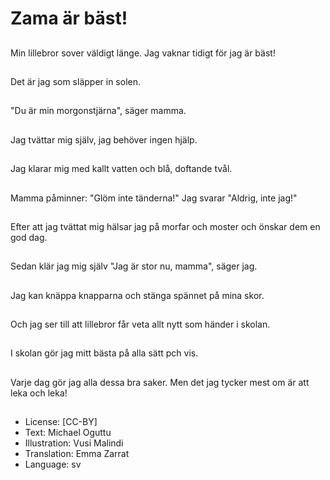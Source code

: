 # Zama är bäst!

##
Min lillebror sover väldigt länge. Jag vaknar tidigt för jag är bäst!

##
Det är jag som släpper in solen.

##
"Du är min morgonstjärna", säger mamma.

##
Jag tvättar mig själv, jag behöver ingen hjälp.

##
Jag klarar mig med kallt vatten och blå, doftande tvål.

##
Mamma påminner: "Glöm inte tänderna!" Jag svarar "Aldrig, inte jag!"

##
Efter att jag tvättat mig hälsar jag på morfar och moster och önskar dem en god dag.

##
Sedan klär jag mig själv "Jag är stor nu, mamma", säger jag.

##
Jag kan knäppa knapparna och stänga spännet på mina skor.

##
Och jag ser till att lillebror får veta allt nytt som händer i skolan.

##
I skolan gör jag mitt bästa på alla sätt pch vis.

##
Varje dag gör jag alla dessa bra saker. Men det jag tycker mest om är att leka och leka!

##
* License: [CC-BY]
* Text: Michael Oguttu
* Illustration: Vusi Malindi
* Translation: Emma Zarrat
* Language: sv
